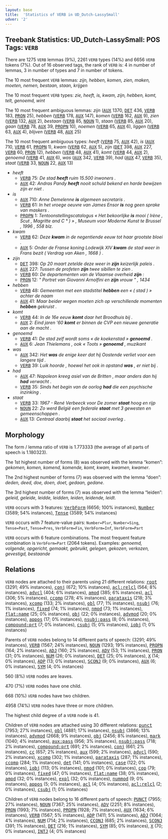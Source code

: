 ```yaml
---
layout: base
title:  'Statistics of VERB in UD_Dutch-LassySmall'
udver: '2'
---
```


## Treebank Statistics: UD_Dutch-LassySmall: POS Tags: `VERB`

There are 1275 `VERB` lemmas (9%), 2261 `VERB` types (14%) and 6656 `VERB` tokens (7%).
Out of 16 observed tags, the rank of `VERB` is: 4 in number of lemmas, 3 in number of types and 7 in number of tokens.

The 10 most frequent `VERB` lemmas: <em>zijn, hebben, komen, zien, maken, moeten, nemen, bestaan, staan, krijgen</em>

The 10 most frequent `VERB` types:  <em>zie, heeft, is, kwam, zijn, hebben, komt, telt, genoemd, wint</em>

The 10 most frequent ambiguous lemmas: <em>zijn</em> (<tt><a href="nl_lassysmall-pos-AUX.html">AUX</a></tt> 1370, <tt><a href="nl_lassysmall-pos-DET.html">DET</a></tt> 436, <tt><a href="nl_lassysmall-pos-VERB.html">VERB</a></tt> 183, <tt><a href="nl_lassysmall-pos-PRON.html">PRON</a></tt> 25), <em>hebben</em> (<tt><a href="nl_lassysmall-pos-VERB.html">VERB</a></tt> 178, <tt><a href="nl_lassysmall-pos-AUX.html">AUX</a></tt> 147), <em>komen</em> (<tt><a href="nl_lassysmall-pos-VERB.html">VERB</a></tt> 162, <tt><a href="nl_lassysmall-pos-AUX.html">AUX</a></tt> 9), <em>zien</em> (<tt><a href="nl_lassysmall-pos-VERB.html">VERB</a></tt> 132, <tt><a href="nl_lassysmall-pos-AUX.html">AUX</a></tt> 2), <em>bestaan</em> (<tt><a href="nl_lassysmall-pos-VERB.html">VERB</a></tt> 85, <tt><a href="nl_lassysmall-pos-NOUN.html">NOUN</a></tt> 1), <em>staan</em> (<tt><a href="nl_lassysmall-pos-VERB.html">VERB</a></tt> 85, <tt><a href="nl_lassysmall-pos-AUX.html">AUX</a></tt> 20), <em>gaan</em> (<tt><a href="nl_lassysmall-pos-VERB.html">VERB</a></tt> 78, <tt><a href="nl_lassysmall-pos-AUX.html">AUX</a></tt> 39, <tt><a href="nl_lassysmall-pos-PROPN.html">PROPN</a></tt> 10), <em>noemen</em> (<tt><a href="nl_lassysmall-pos-VERB.html">VERB</a></tt> 65, <tt><a href="nl_lassysmall-pos-AUX.html">AUX</a></tt> 6), <em>liggen</em> (<tt><a href="nl_lassysmall-pos-VERB.html">VERB</a></tt> 63, <tt><a href="nl_lassysmall-pos-AUX.html">AUX</a></tt> 4), <em>blijven</em> (<tt><a href="nl_lassysmall-pos-VERB.html">VERB</a></tt> 48, <tt><a href="nl_lassysmall-pos-AUX.html">AUX</a></tt> 25)

The 10 most frequent ambiguous types:  <em>heeft</em> (<tt><a href="nl_lassysmall-pos-VERB.html">VERB</a></tt> 75, <tt><a href="nl_lassysmall-pos-AUX.html">AUX</a></tt> 42), <em>is</em> (<tt><a href="nl_lassysmall-pos-AUX.html">AUX</a></tt> 710, <tt><a href="nl_lassysmall-pos-VERB.html">VERB</a></tt> 61, <tt><a href="nl_lassysmall-pos-PROPN.html">PROPN</a></tt> 1), <em>kwam</em> (<tt><a href="nl_lassysmall-pos-VERB.html">VERB</a></tt> 62, <tt><a href="nl_lassysmall-pos-AUX.html">AUX</a></tt> 5), <em>zijn</em> (<tt><a href="nl_lassysmall-pos-DET.html">DET</a></tt> 398, <tt><a href="nl_lassysmall-pos-AUX.html">AUX</a></tt> 227, <tt><a href="nl_lassysmall-pos-VERB.html">VERB</a></tt> 60, <tt><a href="nl_lassysmall-pos-PRON.html">PRON</a></tt> 12), <em>hebben</em> (<tt><a href="nl_lassysmall-pos-VERB.html">VERB</a></tt> 48, <tt><a href="nl_lassysmall-pos-AUX.html">AUX</a></tt> 41), <em>komt</em> (<tt><a href="nl_lassysmall-pos-VERB.html">VERB</a></tt> 44, <tt><a href="nl_lassysmall-pos-AUX.html">AUX</a></tt> 2), <em>genoemd</em> (<tt><a href="nl_lassysmall-pos-VERB.html">VERB</a></tt> 41, <tt><a href="nl_lassysmall-pos-AUX.html">AUX</a></tt> 6), <em>was</em> (<tt><a href="nl_lassysmall-pos-AUX.html">AUX</a></tt> 342, <tt><a href="nl_lassysmall-pos-VERB.html">VERB</a></tt> 39), <em>had</em> (<tt><a href="nl_lassysmall-pos-AUX.html">AUX</a></tt> 47, <tt><a href="nl_lassysmall-pos-VERB.html">VERB</a></tt> 35), <em>staat</em> (<tt><a href="nl_lassysmall-pos-VERB.html">VERB</a></tt> 33, <tt><a href="nl_lassysmall-pos-NOUN.html">NOUN</a></tt> 22, <tt><a href="nl_lassysmall-pos-AUX.html">AUX</a></tt> 13)


* <em>heeft</em>
  * <tt><a href="nl_lassysmall-pos-VERB.html">VERB</a></tt> 75: <em>De stad <b>heeft</b> ruim 15.500 inwoners .</em>
  * <tt><a href="nl_lassysmall-pos-AUX.html">AUX</a></tt> 42: <em>Andras Pandy <b>heeft</b> nooit schuld bekend en harde bewijzen zijn er niet .</em>
* <em>is</em>
  * <tt><a href="nl_lassysmall-pos-AUX.html">AUX</a></tt> 710: <em>Anne Demelenne <b>is</b> algemeen secretaris .</em>
  * <tt><a href="nl_lassysmall-pos-VERB.html">VERB</a></tt> 61: <em>In het vroege oeuvre van James Ensor <b>is</b> nog geen sprake van maskers .</em>
  * <tt><a href="nl_lassysmall-pos-PROPN.html">PROPN</a></tt> 1: <em>Tentoonstellingscatalogus « Het bekoorlijke <b>is</b> mooi ( Irène , Scut , Magritte and C ° ) » , Museum voor Moderne Kunst te Brussel , 1996 , 558 blz.</em>
* <em>kwam</em>
  * <tt><a href="nl_lassysmall-pos-VERB.html">VERB</a></tt> 62: <em>Deze <b>kwam</b> in de negentiende eeuw tot haar grootste bloei .</em>
  * <tt><a href="nl_lassysmall-pos-AUX.html">AUX</a></tt> 5: <em>Onder de Franse koning Lodewijk XIV <b>kwam</b> de stad weer in Frans bezit ( Verdrag van Aken , 1668 ) .</em>
* <em>zijn</em>
  * <tt><a href="nl_lassysmall-pos-DET.html">DET</a></tt> 398: <em>Op 20 maart zetelde deze weer in <b>zijn</b> keizerlijk paleis .</em>
  * <tt><a href="nl_lassysmall-pos-AUX.html">AUX</a></tt> 227: <em>Tussen de profeten <b>zijn</b> twee sibillen te zien .</em>
  * <tt><a href="nl_lassysmall-pos-VERB.html">VERB</a></tt> 60: <em>De departementen van de Vlaamse overheid <b>zijn</b> :</em>
  * <tt><a href="nl_lassysmall-pos-PRON.html">PRON</a></tt> 12: <em>" Portret van Giovanni Arnolfini en <b>zijn</b> vrouw " , 1434</em>
* <em>hebben</em>
  * <tt><a href="nl_lassysmall-pos-VERB.html">VERB</a></tt> 48: <em>Gemeenten met een stadstitel <b>hebben</b> een « ( stad ) » achter de naam</em>
  * <tt><a href="nl_lassysmall-pos-AUX.html">AUX</a></tt> 41: <em>Maar beider wegen moeten zich op verschillende momenten <b>hebben</b> gekruist .</em>
* <em>komt</em>
  * <tt><a href="nl_lassysmall-pos-VERB.html">VERB</a></tt> 44: <em>In de 16e eeuw <b>komt</b> daar het Broodhuis bij .</em>
  * <tt><a href="nl_lassysmall-pos-AUX.html">AUX</a></tt> 2: <em>Eind jaren '60 <b>komt</b> er binnen de CVP een nieuwe generatie aan de macht .</em>
* <em>genoemd</em>
  * <tt><a href="nl_lassysmall-pos-VERB.html">VERB</a></tt> 41: <em>De stad zelf wordt soms « de koekenstad » <b>genoemd</b> .</em>
  * <tt><a href="nl_lassysmall-pos-AUX.html">AUX</a></tt> 6: <em>Jean Thielemans , ook « Toots » <b>genoemd</b> , muzikant</em>
* <em>was</em>
  * <tt><a href="nl_lassysmall-pos-AUX.html">AUX</a></tt> 342: <em>Het <b>was</b> de enige keer dat hij Oostende verliet voor een langere tijd .</em>
  * <tt><a href="nl_lassysmall-pos-VERB.html">VERB</a></tt> 39: <em>Luik hoorde , hoewel het ook in opstand <b>was</b> , er niet bij .</em>
* <em>had</em>
  * <tt><a href="nl_lassysmall-pos-AUX.html">AUX</a></tt> 47: <em>Napoleon kreeg asiel van de Britten , maar anders dan hij <b>had</b> verwacht .</em>
  * <tt><a href="nl_lassysmall-pos-VERB.html">VERB</a></tt> 35: <em>Sinds het begin van de oorlog <b>had</b> die een psychische inzinking .</em>
* <em>staat</em>
  * <tt><a href="nl_lassysmall-pos-VERB.html">VERB</a></tt> 33: <em>1967 - René Verbeeck voor De zomer <b>staat</b> hoog en rijp</em>
  * <tt><a href="nl_lassysmall-pos-NOUN.html">NOUN</a></tt> 22: <em>Zo werd België een federale <b>staat</b> met 3 gewesten en gemeenschappen .</em>
  * <tt><a href="nl_lassysmall-pos-AUX.html">AUX</a></tt> 13: <em>Centraal daarbij <b>staat</b> het sociaal overleg .</em>

## Morphology

The form / lemma ratio of `VERB` is 1.773333 (the average of all parts of speech is 1.180323).

The 1st highest number of forms (8) was observed with the lemma “komen”: <em>gekomen, komen, komend, komende, komt, kwam, kwamen, kwamer</em>.

The 2nd highest number of forms (7) was observed with the lemma “doen”: <em>deden, deed, doe, doen, doet, gedaan, gedane</em>.

The 3rd highest number of forms (7) was observed with the lemma “leiden”: <em>geleid, geleide, leidde, leidden, leiden, leidende, leidt</em>.

`VERB` occurs with 3 features: <tt><a href="nl_lassysmall-feat-VerbForm.html">VerbForm</a></tt> (6656; 100% instances), <tt><a href="nl_lassysmall-feat-Number.html">Number</a></tt> (3589; 54% instances), <tt><a href="nl_lassysmall-feat-Tense.html">Tense</a></tt> (3589; 54% instances)

`VERB` occurs with 7 feature-value pairs: `Number=Plur`, `Number=Sing`, `Tense=Past`, `Tense=Pres`, `VerbForm=Fin`, `VerbForm=Inf`, `VerbForm=Part`

`VERB` occurs with 6 feature combinations.
The most frequent feature combination is `VerbForm=Part` (2064 tokens).
Examples: <em>genoemd, volgende, opgericht, gemaakt, gebruikt, gelegen, gekozen, verkozen, gevestigd, bestaande</em>


## Relations

`VERB` nodes are attached to their parents using 21 different relations: <tt><a href="nl_lassysmall-dep-root.html">root</a></tt> (3291; 49% instances), <tt><a href="nl_lassysmall-dep-conj.html">conj</a></tt> (672; 10% instances), <tt><a href="nl_lassysmall-dep-acl-relcl.html">acl:relcl</a></tt> (564; 8% instances), <tt><a href="nl_lassysmall-dep-advcl.html">advcl</a></tt> (404; 6% instances), <tt><a href="nl_lassysmall-dep-amod.html">amod</a></tt> (385; 6% instances), <tt><a href="nl_lassysmall-dep-acl.html">acl</a></tt> (306; 5% instances), <tt><a href="nl_lassysmall-dep-ccomp.html">ccomp</a></tt> (278; 4% instances), <tt><a href="nl_lassysmall-dep-parataxis.html">parataxis</a></tt> (218; 3% instances), <tt><a href="nl_lassysmall-dep-xcomp.html">xcomp</a></tt> (133; 2% instances), <tt><a href="nl_lassysmall-dep-obl.html">obl</a></tt> (77; 1% instances), <tt><a href="nl_lassysmall-dep-nsubj.html">nsubj</a></tt> (76; 1% instances), <tt><a href="nl_lassysmall-dep-fixed.html">fixed</a></tt> (74; 1% instances), <tt><a href="nl_lassysmall-dep-nmod.html">nmod</a></tt> (73; 1% instances), <tt><a href="nl_lassysmall-dep-flat-name.html">flat:name</a></tt> (25; 0% instances), <tt><a href="nl_lassysmall-dep-obj.html">obj</a></tt> (22; 0% instances), <tt><a href="nl_lassysmall-dep-advmod.html">advmod</a></tt> (20; 0% instances), <tt><a href="nl_lassysmall-dep-appos.html">appos</a></tt> (17; 0% instances), <tt><a href="nl_lassysmall-dep-nsubj-pass.html">nsubj:pass</a></tt> (8; 0% instances), <tt><a href="nl_lassysmall-dep-compound-prt.html">compound:prt</a></tt> (7; 0% instances), <tt><a href="nl_lassysmall-dep-csubj.html">csubj</a></tt> (5; 0% instances), <tt><a href="nl_lassysmall-dep-iobj.html">iobj</a></tt> (1; 0% instances)

Parents of `VERB` nodes belong to 14 different parts of speech:  (3291; 49% instances), <tt><a href="nl_lassysmall-pos-VERB.html">VERB</a></tt> (1567; 24% instances), <tt><a href="nl_lassysmall-pos-NOUN.html">NOUN</a></tt> (1293; 19% instances), <tt><a href="nl_lassysmall-pos-PROPN.html">PROPN</a></tt> (164; 2% instances), <tt><a href="nl_lassysmall-pos-ADJ.html">ADJ</a></tt> (160; 2% instances), <tt><a href="nl_lassysmall-pos-ADV.html">ADV</a></tt> (53; 1% instances), <tt><a href="nl_lassysmall-pos-PRON.html">PRON</a></tt> (31; 0% instances), <tt><a href="nl_lassysmall-pos-NUM.html">NUM</a></tt> (26; 0% instances), <tt><a href="nl_lassysmall-pos-DET.html">DET</a></tt> (25; 0% instances), <tt><a href="nl_lassysmall-pos-X.html">X</a></tt> (14; 0% instances), <tt><a href="nl_lassysmall-pos-ADP.html">ADP</a></tt> (13; 0% instances), <tt><a href="nl_lassysmall-pos-SCONJ.html">SCONJ</a></tt> (9; 0% instances), <tt><a href="nl_lassysmall-pos-AUX.html">AUX</a></tt> (6; 0% instances), <tt><a href="nl_lassysmall-pos-SYM.html">SYM</a></tt> (4; 0% instances)

560 (8%) `VERB` nodes are leaves.

470 (7%) `VERB` nodes have one child.

668 (10%) `VERB` nodes have two children.

4958 (74%) `VERB` nodes have three or more children.

The highest child degree of a `VERB` node is 41.

Children of `VERB` nodes are attached using 30 different relations: <tt><a href="nl_lassysmall-dep-punct.html">punct</a></tt> (7953; 27% instances), <tt><a href="nl_lassysmall-dep-obl.html">obl</a></tt> (4881; 17% instances), <tt><a href="nl_lassysmall-dep-nsubj.html">nsubj</a></tt> (3866; 13% instances), <tt><a href="nl_lassysmall-dep-advmod.html">advmod</a></tt> (2668; 9% instances), <tt><a href="nl_lassysmall-dep-obj.html">obj</a></tt> (2456; 8% instances), <tt><a href="nl_lassysmall-dep-mark.html">mark</a></tt> (1040; 4% instances), <tt><a href="nl_lassysmall-dep-aux-pass.html">aux:pass</a></tt> (956; 3% instances), <tt><a href="nl_lassysmall-dep-nsubj-pass.html">nsubj:pass</a></tt> (718; 2% instances), <tt><a href="nl_lassysmall-dep-compound-prt.html">compound:prt</a></tt> (691; 2% instances), <tt><a href="nl_lassysmall-dep-conj.html">conj</a></tt> (661; 2% instances), <tt><a href="nl_lassysmall-dep-cc.html">cc</a></tt> (657; 2% instances), <tt><a href="nl_lassysmall-dep-aux.html">aux</a></tt> (599; 2% instances), <tt><a href="nl_lassysmall-dep-advcl.html">advcl</a></tt> (590; 2% instances), <tt><a href="nl_lassysmall-dep-xcomp.html">xcomp</a></tt> (302; 1% instances), <tt><a href="nl_lassysmall-dep-parataxis.html">parataxis</a></tt> (287; 1% instances), <tt><a href="nl_lassysmall-dep-ccomp.html">ccomp</a></tt> (284; 1% instances), <tt><a href="nl_lassysmall-dep-det.html">det</a></tt> (141; 0% instances), <tt><a href="nl_lassysmall-dep-case.html">case</a></tt> (122; 0% instances), <tt><a href="nl_lassysmall-dep-iobj.html">iobj</a></tt> (113; 0% instances), <tt><a href="nl_lassysmall-dep-nmod.html">nmod</a></tt> (101; 0% instances), <tt><a href="nl_lassysmall-dep-cop.html">cop</a></tt> (79; 0% instances), <tt><a href="nl_lassysmall-dep-fixed.html">fixed</a></tt> (47; 0% instances), <tt><a href="nl_lassysmall-dep-flat-name.html">flat:name</a></tt> (38; 0% instances), <tt><a href="nl_lassysmall-dep-amod.html">amod</a></tt> (32; 0% instances), <tt><a href="nl_lassysmall-dep-expl.html">expl</a></tt> (32; 0% instances), <tt><a href="nl_lassysmall-dep-nummod.html">nummod</a></tt> (9; 0% instances), <tt><a href="nl_lassysmall-dep-appos.html">appos</a></tt> (5; 0% instances), <tt><a href="nl_lassysmall-dep-acl.html">acl</a></tt> (4; 0% instances), <tt><a href="nl_lassysmall-dep-acl-relcl.html">acl:relcl</a></tt> (2; 0% instances), <tt><a href="nl_lassysmall-dep-csubj.html">csubj</a></tt> (1; 0% instances)

Children of `VERB` nodes belong to 16 different parts of speech: <tt><a href="nl_lassysmall-pos-PUNCT.html">PUNCT</a></tt> (7955; 27% instances), <tt><a href="nl_lassysmall-pos-NOUN.html">NOUN</a></tt> (7367; 25% instances), <tt><a href="nl_lassysmall-pos-ADV.html">ADV</a></tt> (2251; 8% instances), <tt><a href="nl_lassysmall-pos-PRON.html">PRON</a></tt> (1993; 7% instances), <tt><a href="nl_lassysmall-pos-PROPN.html">PROPN</a></tt> (1928; 7% instances), <tt><a href="nl_lassysmall-pos-AUX.html">AUX</a></tt> (1634; 6% instances), <tt><a href="nl_lassysmall-pos-VERB.html">VERB</a></tt> (1567; 5% instances), <tt><a href="nl_lassysmall-pos-ADP.html">ADP</a></tt> (1411; 5% instances), <tt><a href="nl_lassysmall-pos-ADJ.html">ADJ</a></tt> (1064; 4% instances), <tt><a href="nl_lassysmall-pos-NUM.html">NUM</a></tt> (714; 2% instances), <tt><a href="nl_lassysmall-pos-CCONJ.html">CCONJ</a></tt> (685; 2% instances), <tt><a href="nl_lassysmall-pos-SCONJ.html">SCONJ</a></tt> (391; 1% instances), <tt><a href="nl_lassysmall-pos-DET.html">DET</a></tt> (216; 1% instances), <tt><a href="nl_lassysmall-pos-SYM.html">SYM</a></tt> (85; 0% instances), <tt><a href="nl_lassysmall-pos-X.html">X</a></tt> (70; 0% instances), <tt><a href="nl_lassysmall-pos-INTJ.html">INTJ</a></tt> (4; 0% instances)

